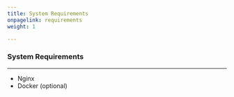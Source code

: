 ```yaml
---
title: System Requirements
onpagelink: requirements
weight: 1

---
```



### **System Requirements**
-------------------

*   Nginx
*   Docker (optional)
